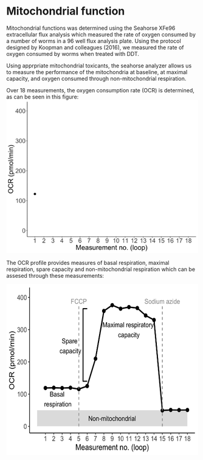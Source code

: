 # Mitochondrial function
Mitochondrial functions was determined using the Seahorse XFe96 extracellular flux analysis which measured the rate of oxygen consumed by a number of worms in a 96 well flux analysis plate. Using the protocol designed by Koopman and colleagues (2016), we measured the rate of oxygen consumed by worms when treated with DDT. 

Using apprpriate mitochondrial toxicants, the seahorse analyzer allows us to measure the performance of the mitochondria at baseline, at maximal capacity, and oxygen consumed through non-mitochondrial respiration. 

Over 18 measurements, the oxygen consumption rate (OCR) is determined, as can be seen in this figure: 
<img src = "https://github.com/vrindakalia/DDT_tau_Celegans/blob/main/mitochondrial_function/figures/seahorse_injection.gif">

The OCR profile provides measures of basal respiration, maximal respiration, spare capacity and non-mitochondrial respiration which can be assesed through these measurements: 


<img src = "https://github.com/vrindakalia/DDT_tau_Celegans/blob/main/mitochondrial_function/figures/seahorse_koopman_profile_copy.png" width = "550" height = "450" >


